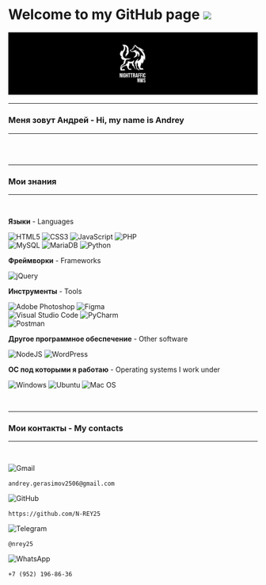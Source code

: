 # Welcome to my GitHub page <img src="https://github.com/blackcater/blackcater/raw/main/images/Hi.gif" height="25"/>

<img src="img/logo_page.jpg"/>

---

### **Меня зовут Андрей** - Hi, my name is Andrey

---

</br>



</br>

---

### **Мои знания**

---

</br>

**Языки** - Languages

![HTML5](https://img.shields.io/badge/html5-%23E34F26.svg?style=for-the-badge&logo=html5&logoColor=white) ![CSS3](https://img.shields.io/badge/css3-%231572B6.svg?style=for-the-badge&logo=css3&logoColor=white) ![JavaScript](https://img.shields.io/badge/javascript-%23323330.svg?style=for-the-badge&logo=javascript&logoColor=%23F7DF1E) ![PHP](https://img.shields.io/badge/php-%23777BB4.svg?style=for-the-badge&logo=php&logoColor=white)</br>![MySQL](https://img.shields.io/badge/mysql-%2300f.svg?style=for-the-badge&logo=mysql&logoColor=white) ![MariaDB](https://img.shields.io/badge/MariaDB-003545?style=for-the-badge&logo=mariadb&logoColor=white) ![Python](https://img.shields.io/badge/python-3670A0?style=for-the-badge&logo=python&logoColor=ffdd54)

**Фреймворки** - Frameworks

![jQuery](https://img.shields.io/badge/jquery-%230769AD.svg?style=for-the-badge&logo=jquery&logoColor=white)

**Инструменты** - Tools

![Adobe Photoshop](https://img.shields.io/badge/adobe%20photoshop-%2331A8FF.svg?style=for-the-badge&logo=adobe%20photoshop&logoColor=white) ![Figma](https://img.shields.io/badge/figma-%23F24E1E.svg?style=for-the-badge&logo=figma&logoColor=white)</br>![Visual Studio Code](https://img.shields.io/badge/Visual%20Studio%20Code-0078d7.svg?style=for-the-badge&logo=visual-studio-code&logoColor=white) ![PyCharm](https://img.shields.io/badge/pycharm-143?style=for-the-badge&logo=pycharm&logoColor=black&color=black&labelColor=green)</br>![Postman](https://img.shields.io/badge/Postman-FF6C37?style=for-the-badge&logo=postman&logoColor=white)

**Другое программное обеспечение** - Other software

![NodeJS](https://img.shields.io/badge/node.js-6DA55F?style=for-the-badge&logo=node.js&logoColor=white) ![WordPress](https://img.shields.io/badge/WordPress-%23117AC9.svg?style=for-the-badge&logo=WordPress&logoColor=white)

**ОС под которыми я работаю** - Operating systems I work under

![Windows](https://img.shields.io/badge/Windows-0078D6?style=for-the-badge&logo=windows&logoColor=white) ![Ubuntu](https://img.shields.io/badge/Ubuntu-E95420?style=for-the-badge&logo=ubuntu&logoColor=white) ![Mac OS](https://img.shields.io/badge/mac%20os-000000?style=for-the-badge&logo=macos&logoColor=F0F0F0)

</br>

---

### **Мои контакты** - My contacts

---

</br>

![Gmail](https://img.shields.io/badge/Gmail-D14836?style=for-the-badge&logo=gmail&logoColor=white)

    andrey.gerasimov2506@gmail.com

![GitHub](https://img.shields.io/badge/github-%23121011.svg?style=for-the-badge&logo=github&logoColor=white)

    https://github.com/N-REY25

![Telegram](https://img.shields.io/badge/Telegram-2CA5E0?style=for-the-badge&logo=telegram&logoColor=white)

    @nrey25

![WhatsApp](https://img.shields.io/badge/WhatsApp-25D366?style=for-the-badge&logo=whatsapp&logoColor=white)

    +7 (952) 196-86-36